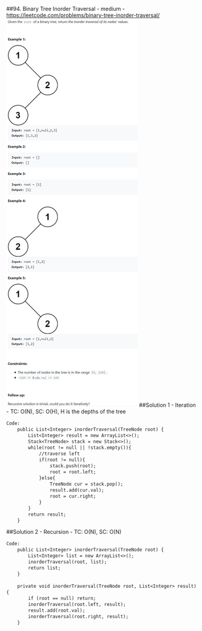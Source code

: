 ##94. Binary Tree Inorder Traversal - medium - https://leetcode.com/problems/binary-tree-inorder-traversal/
![Image of /94_binary_tree_inorder](imgs//94_binary_tree_inorder.jpg)
##Solution 1 - Iteration - TC: O(N), SC: O(H), H is the depths of the tree
```
Code:
    public List<Integer> inorderTraversal(TreeNode root) {
        List<Integer> result = new ArrayList<>();
        Stack<TreeNode> stack = new Stack<>();
        while(root != null || !stack.empty()){
            //traverse left
            if(root != null){
                stack.push(root);
                root = root.left;
            }else{
                TreeNode cur = stack.pop();
                result.add(cur.val);
                root = cur.right;
            }
        }
        return result;
    }
```
##Solution 2 - Recursion - TC: O(N), SC: O(N)
```
Code:
    public List<Integer> inorderTraversal(TreeNode root) {
        List<Integer> list = new ArrayList<>();
        inorderTraversal(root, list);
        return list;
    }

    private void inorderTraversal(TreeNode root, List<Integer> result) {
        if (root == null) return;
        inorderTraversal(root.left, result);
        result.add(root.val);
        inorderTraversal(root.right, result);
    }
```
